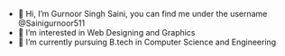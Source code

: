 - 👋 Hi, I’m Gurnoor Singh Saini, you can find me under the username @Sainigurnoor511
- 👀 I’m interested in Web Designing and Graphics
- 🌱 I’m currently pursuing B.tech in Computer Science and Engineering


<!---
Sainigurnoor511/Sainigurnoor511 is a ✨ special ✨ repository because its `README.md` (this file) appears on your GitHub profile.
You can click the Preview link to take a look at your changes.
--->

